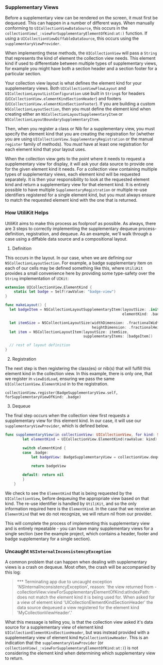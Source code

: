### Supplementary Views

Before a supplementary view can be rendered on the screen, it must first be dequeued. This can happen in a number of different ways. When manually conforming to `UICollectionViewDataSource`, this occurs in the `collectionView(_:viewForSupplementaryElementOfKind:at:)` function. If using a `UICollectionViewDiffableDataSource`, this occurs using the `supplementaryViewProvider`.

When implementing these methods, the `UICollectionView` will pass a `String` that represents the kind of element the collection view needs. This element kind if used to differentiate between multiple types of supplementary views, for example you might have both a section header and a section footer for a particular section.

Your collection view layout is what defines the element kind for your supplementary views. Both `UICollectionViewFlowLayout` and `UICollectionLayoutListConfiguration` use built in `String`s for headers (`UICollectionView.elementKindSectionHeader`) and footers (`UICollectionView.elementKindSectionFooter`). If you are building a custom `NSCollectionLayoutSection`, then you must define the element kind when creating either an `NSCollectionLayoutSupplementaryItem` or `NSCollectionLayoutBoundarySupplementaryItem`.

Then, when you register a class or Nib for a supplementary view, you must specify the element kind that you are creating the registration for (whether you are using `UICollectionView.SupplementaryRegistration` or the manual `register` family of methods). You *must* have at least one registration for each element kind that your layout uses.

When the collection view gets to the point where it needs to request a supplementary view for display, it will ask your data source to provide one for the given element kind it needs. For a collection view containing multiple types of supplementary views, each element kind will be requested separately. It is then your responsibility to look at the requested element kind and return a supplementary view for that element kind. It is entirely possible to have multiple `SupplementaryRegistration` or multiple re-use identifiers registered for a single element kind, but you must always ensure to match the requested element kind with the one that is returned.


### How UtiliKit Helps

UtiliKit aims to make this process as foolproof as possible. As always, there are 3 steps to correctly implementing the supplementary dequeue process- definition, registration, and dequeue. As an example, we'll walk through a case using a diffable data source and a compositional layout.

1. Definition

This occurs in the layout. In our case, when we are defining our `NSCollectionLayoutSection`. For example, a badge supplementary item on each of our cells may be defined something like this, where `UtiliKit` provides a small convenience here by providing some type-safety over the `String` implementation of `UIKit`:

```swift
extension UICollectionView.ElementKind {
    static let badge = Self(rawValue: "badge-view")
}

func makeLayout() {
  let badgeItem = NSCollectionLayoutSupplementaryItem(layoutSize: .init(widthDimension: .absolute(20), heightDimension: .absolute(20)),
                                                      elementKind: .badge, containerAnchor: .init(edges: [.top, .leading]))

  let itemSize = NSCollectionLayoutSize(widthDimension: .fractionalWidth(1),
                                        heightDimension: .fractionalHeight(1))
  let item = NSCollectionLayoutItem(layoutSize: itemSize,
                                    supplementaryItems: [badgeItem])

  // rest of layout definition
}
```

2. Registration

The next step is then registering the class(es) or nib(s) that will fulfill this element kind in the collection view. In this example, there is only one, that we register in `viewDidLoad`, ensuring we pass the same `UICollectionView.ElementKind` in to the registration.

`collectionView.register(BadgeSupplementaryView.self, forSupplementaryViewOfKind: .badge)`

3. Dequeue

The final step occurs when the collection view first requests a supplementary view for this element kind. In our case, it will use our `supplementaryViewProvider`, which is defined below.

```swift
func supplementaryView(in collectionView: UICollectionView, for kind: String, indexPath: IndexPath) -> UICollectionReusableView? {
        let elementKind = UICollectionView.ElementKind(rawValue: kind)

        switch elementKind {
        case .badge:
            let badgeView: BadgeSupplementaryView = collectionView.dequeueReusableSupplementaryView(of: .badge,
                                                                                                    for: indexPath, configuredWith: String(Int.random(in: 0..<10)))
            return badgeView

        default: return nil
        }
    }
```

We check to see the `ElementKind` that is being requested by the `UICollectionView`, before dequeuing the appropriate view based on that kind. The re-use identifier is handled by `UtiliKit`, and so the only information required here is the `ElementKind`. In the case that we receive an `ElementKind` that we do not recognize, we will return nil from our provider.

This will complete the process of implementing this supplementary view and is entirely repeatable - you can have many supplementary views for a single section (see the example project, which contains a header, footer and badge supplementary for a single section).


### Uncaught `NSInternalInconsistencyException`

A common problem that can happen when dealing with supplementary views is a crash on dequeue. Most often, the crash will be accompanied by this log:

> *** Terminating app due to uncaught exception 'NSInternalInconsistencyException', reason: 'the view returned from -collectionView:viewForSupplementaryElementOfKind:atIndexPath: does not match the element kind it is being used for. When asked for a view of element kind 'UICollectionElementKindSectionHeader' the data source dequeued a view registered for the element kind 'MyCollectionViewHeader'.'

What this message is telling you, is that the collection view asked it's data source for a supplementary view of element kind `UICollectionElementKindSectionHeader`, but was instead provided with a supplementary view of element kind `MyCollectionViewHeader`. This is an indication that the `supplementaryViewProvider` (or `collectionView(_:viewForSupplementaryElementOfKind:at:)`) is not considering the element kind when determining which supplementary view to return.
